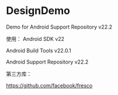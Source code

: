 # DesignDemo
Demo for Android Support Repository v22.2 

使用：
  Android SDK v22
  
  Android Build Tools v22.0.1
  
  Android Support Repository v22.2
  
  
第三方库：

https://github.com/facebook/fresco
